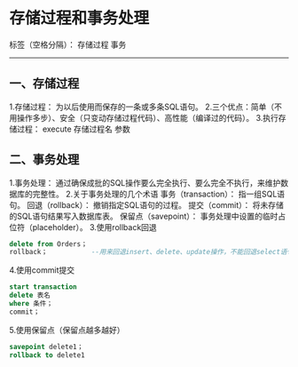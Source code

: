 ﻿# 存储过程和事务处理

标签（空格分隔）： 存储过程 事务

---

## 一、存储过程

1.存储过程： 为以后使用而保存的一条或多条SQL语句。
2.三个优点：简单（不用操作多步）、安全（只变动存储过程代码）、高性能（编译过的代码）。
3.执行存储过程： execute 存储过程名 参数

## 二、事务处理

1.事务处理： 通过确保成批的SQL操作要么完全执行、要么完全不执行，来维护数据库的完整性。
2.关于事务处理的几个术语
事务（transaction）： 指一组SQL语句。
回退（rollback）： 撤销指定SQL语句的过程。
提交（commit）： 将未存储的SQL语句结果写入数据库表。
保留点（savepoint）： 事务处理中设置的临时占位符（placeholder）。
3.使用rollback回退
```sql
delete from Orders；
rollback；           --用来回退insert、delete、update操作，不能回退select语句

```

4.使用commit提交
```sql
start transaction
delete 表名
where 条件；
commit；

```

5.使用保留点（保留点越多越好）
```sql
savepoint delete1；
rollback to delete1

```




